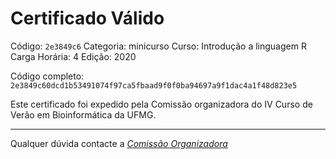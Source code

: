 # Certificado Válido

Código: `2e3849c6`
Categoria: minicurso
Curso: Introdução a linguagem R
Carga Horária: 4
Edição: 2020


Código completo: `2e3849c60dcd1b53491074f97ca5fbaad9f0f0ba94697a9f1dac4a1f48d823e5`


Este certificado foi expedido pela Comissão organizadora do IV Curso de Verão em Bioinformática da UFMG.

----

Qualquer dúvida contacte a [_Comissão Organizadora_](<mailto:cursobioinfoufmg@gmail.com$subject=[Certificados]>)

